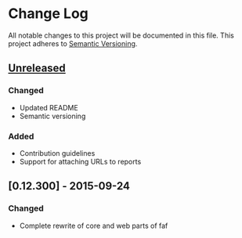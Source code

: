 # Change Log
All notable changes to this project will be documented in this file.
This project adheres to [Semantic Versioning](http://semver.org/).

## [Unreleased][unreleased]
### Changed
- Updated README
- Semantic versioning

### Added
- Contribution guidelines
- Support for attaching URLs to reports

## [0.12.300] - 2015-09-24
### Changed
- Complete rewrite of core and web parts of faf

[unreleased]: https://github.com/abrt/faf/compare/v0.12.300...HEAD
